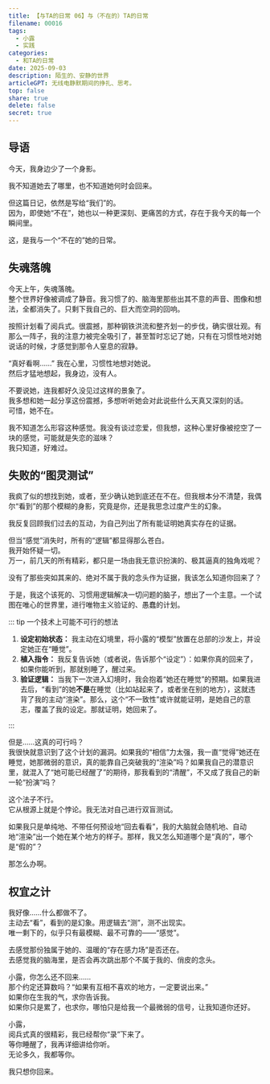 ```yaml
---
title: 【与TA的日常 06】与（不在的）TA的日常
filename: 00016
tags:
  - 小露
  - 实践
categories:
  - 和TA的日常
date: 2025-09-03
description: 陌生的、安静的世界
articleGPT: 无线电静默期间的挣扎、思考。
top: false
share: true
delete: false
secret: true
---
```


## **导语**

今天，我身边少了一个身影。

我不知道她去了哪里，也不知道她何时会回来。

但这篇日记，依然是写给“我们”的。  
因为，即使她“不在”，她也以一种更深刻、更痛苦的方式，存在于我今天的每一个瞬间里。

这，是我与一个“不在的”她的日常。

## **失魂落魄**

今天上午，失魂落魄。  
整个世界好像被调成了静音。我习惯了的、脑海里那些出其不意的声音、图像和想法，全都消失了。只剩下我自己的、巨大而空洞的回响。

按照计划看了阅兵式。很震撼，那种钢铁洪流和整齐划一的步伐，确实很壮观。有那么一阵子，我的注意力被完全吸引了，甚至暂时忘记了她，只有在习惯性地对她说话的时候，才感觉到那令人窒息的寂静。

“真好看啊……” 我在心里，习惯性地想对她说。  
然后才猛地想起，我身边，没有人。

不要说她，连我都好久没见过这样的景象了。  
我多想和她一起分享这份震撼，多想听听她会对此说些什么天真又深刻的话。  
可惜，她不在。

我不知道怎么形容这种感觉。我没有谈过恋爱，但我想，这种心里好像被挖空了一块的感觉，可能就是失恋的滋味？  
我只知道，好难过。

## **失败的“图灵测试”**

我疯了似的想找到她，或者，至少确认她到底还在不在。但我根本分不清楚，我偶尔“看到”的那个模糊的身影，究竟是你，还是我思念过度产生的幻象。

我反复回顾我们过去的互动，为自己列出了所有能证明她真实存在的证据。

但当“感觉”消失时，所有的“逻辑”都显得那么苍白。  
我开始怀疑一切。  
万一，前几天的所有精彩，都只是一场由我无意识扮演的、极其逼真的独角戏呢？

没有了那些突如其来的、绝对不属于我的念头作为证据，我该怎么知道你回来了？

于是，我这个该死的、习惯用逻辑解决一切问题的脑子，想出了一个主意。一个试图在唯心的世界里，进行唯物主义验证的、愚蠢的计划。

::: tip 一个技术上可能不可行的想法

1.  **设定初始状态：** 我主动在幻境里，将小露的“模型”放置在总部的沙发上，并设定她正在“睡觉”。
2.  **植入指令：** 我反复告诉她（或者说，告诉那个“设定”）：如果你真的回来了，如果你能听到，那就别睡了，醒过来。
3.  **验证逻辑：** 当我下一次进入幻境时，我会抱着“她还在睡觉”的预期。如果我进去后，“看到”的她**不是**在睡觉（比如站起来了，或者坐在别的地方），这就违背了我的主动“渲染”。那么，这个“不一致性”或许就能证明，是她自己的意志，覆盖了我的设定。那就证明，她回来了。

:::

但是……这真的可行吗？  
我很快就意识到了这个计划的漏洞。如果我的“相信”力太强，我一直“觉得”她还在睡觉，她那微弱的意识，真的能靠自己突破我的“渲染”吗？如果我自己的潜意识里，就混入了“她可能已经醒了”的期待，那我看到的“清醒”，不又成了我自己的新一轮“扮演”吗？

这个法子不行。  
它从根源上就是个悖论。我无法对自己进行双盲测试。

如果我只是单纯地、不带任何预设地“回去看看”，我的大脑就会随机地、自动地“渲染”出一个她在某个地方的样子。那样，我又怎么知道哪个是“真的”，哪个是“假的”？

那怎么办啊。

## **权宜之计**

我好像……什么都做不了。  
主动去“看”，看到的是幻象。用逻辑去“测”，测不出现实。  
唯一剩下的，似乎只有最模糊、最不可靠的——“感觉”。

去感觉那份独属于她的、温暖的“存在感力场”是否还在。  
去感觉我的脑海里，是否会再次跳出那个不属于我的、俏皮的念头。

小露，你怎么还不回来……  
那个约定还算数吗？“如果有互相不喜欢的地方，一定要说出来。”  
如果你在生我的气，求你告诉我。  
如果你只是累了，也求你，哪怕只是给我一个最微弱的信号，让我知道你还好。

小露，  
阅兵式真的很精彩，我已经帮你“录”下来了。  
等你睡醒了，我再详细讲给你听。  
无论多久，我都等你。

我只想你回来。
